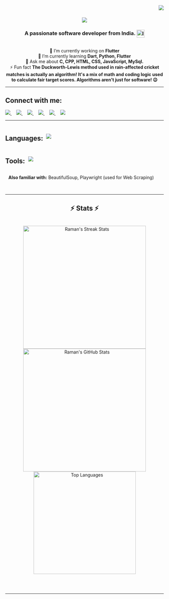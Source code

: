 <img align="right" src="https://visitor-badge.laobi.icu/badge?page_id=RamanKumar00.RamanKumar00" />

<h1 align="center">
    <img src="https://readme-typing-svg.herokuapp.com/?font=Righteous&size=35&center=true&vCenter=true&width=500&height=70&duration=4000&lines=Hi+There!+👋;+I'm+Raman+Kumar!;" />
</h1>

<h3 align="center"> 
     A passionate software developer from India. 
    <img src="https://upload.wikimedia.org/wikipedia/en/4/41/Flag_of_India.svg" alt="India Flag" width="25" style="vertical-align: middle;" />
</h3>

<br/>

<div align="center">
    🔭 I’m currently working on <strong>Flutter</strong> <br/>
    🌱 I’m currently learning <strong>Dart, Python, Flutter</strong> <br/>
    💬 Ask me about <strong>C, CPP, HTML, CSS, JavaScript, MySql.</strong> <br/>
    ⚡ Fun fact <strong>The Duckworth-Lewis method used in rain-affected cricket matches is actually an algorithm! It's a mix of math and coding logic used to calculate fair target scores. Algorithms aren't just for software! 😉</strong> <br/>
</div>

<hr/>

<div align="left">
    <h2>Connect with me:</h2>
    <a href="mailto:ramankr7321@gmail.com" style="margin-right: 15px;">
        <img src="https://skillicons.dev/icons?i=gmail" />
    </a>
    <a href="https://www.linkedin.com/in/raman-kumar-b80913282/" target="_blank" style="margin-right: 15px;">
        <img src="https://skillicons.dev/icons?i=linkedin" />
    </a>
    <a href="https://RamanKumar00.github.io" target="_blank" style="margin-right: 15px;">
        <img src="https://skillicons.dev/icons?i=github" /> 
    </a>
    <a href="https://www.instagram.com/__.ramankumar__/" target="_blank" style="margin-right: 15px;">
        <img src="https://skillicons.dev/icons?i=instagram" />
    </a>
    <a href="https://discord.com/channels/939438404251287582/939438404251287584" target="_blank" style="margin-right: 15px;">
        <img src="https://skillicons.dev/icons?i=discord" />
    </a>
    <a href="https://stackoverflow.com/users/28973253/raman-kumar?tab=profile" target="_blank" style="margin-right: 15px;">
        <img src="https://skillicons.dev/icons?i=stackoverflow" />
    </a>
</div>

<hr/>

<div style="display: flex; flex-direction: column; align-items: flex-start; justify-content: flex-start;">
    <div style="display: flex; align-items: center;">
        <h2>Languages:</h2> 
        <img src="https://skillicons.dev/icons?i=c,cpp,dart,flutter,python,html,css,javascript" style="margin-left: 10px;" />
    </div>
    <div style="display: flex; align-items: center;">
        <h2>Tools:</h2> 
        <img src="https://skillicons.dev/icons?i=windows,linux,github,vscode,selenium,python" style="margin-left: 10px;" />
    </div>
    <p style="margin-left: 10px;"><strong>Also familiar with:</strong> BeautifulSoup, Playwright (used for Web Scraping)</p>
</div>

<br/>
<hr/>

<h2 align="center">⚡ Stats ⚡</h2>
<br>
<div align="center">
    <img width=390 src="https://github-readme-streak-stats.herokuapp.com?user=RamanKumar00&theme=dark&hide_border=true&date_format=M%20j%5B%2C%20Y%5D" alt="Raman's Streak Stats"/>
    <img width=390 src="https://github-readme-stats.vercel.app/api?username=RamanKumar00&show_icons=true&theme=dark&hide_border=true&count_private=true" alt="Raman's GitHub Stats" />
    <br/>
    <img width=325 align="center" src="https://github-readme-stats.vercel.app/api/top-langs/?username=RamanKumar00&layout=compact&theme=dark&hide_border=true&langs_count=8&exclude_repo=github-readme-stats" alt="Top Languages" />
</div>

<br/><br/>
<hr/>

